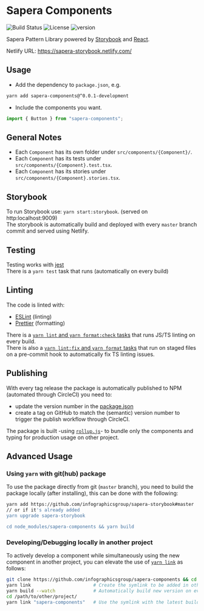 # Sapera Components

![Build Status](https://img.shields.io/circleci/build/gh/infographicsgroup/sapera-components/master)
![License](https://img.shields.io/github/license/infographicsgroup/sapera-components)
![version](https://img.shields.io/npm/v/sapera-components)

Sapera Pattern Library powered by [Storybook](https://storybook.js.org/) and [React](https://reactjs.org/).

Netlify URL: https://sapera-storybook.netlify.com/

## Usage
- Add the dependency to `package.json`, e.g.
```bash
yarn add sapera-components@^0.0.1-development
```

- Include the components you want.
```javascript
import { Button } from "sapera-components";
```

## General Notes
- Each `Component` has its own folder under `src/components/{Component}/`.
- Each `Component` has its tests under `src/components/{Component}.test.tsx`.
- Each `Component` has its stories under `src/components/{Component}.stories.tsx`.

## Storybook
To run Storybook use: `yarn start:storybook`. (served on http:localhost:9009)<br/>
The storybook is automatically build and deployed with every `master` branch commit and served using Netlify.

## Testing
Testing works with [jest](https://jestjs.io/)<br/>
There is a `yarn test` task that runs (automatically on every build)

## Linting
The code is linted with:
- [ESLint](https://eslint.org/) (linting)
- [Prettier](https://prettier.io/) (formatting)

There is a [`yarn lint` and `yarn format:check` tasks](./package.json) that runs JS/TS linting on every build.<br/>
There is also a [`yarn lint:fix` and `yarn format` tasks](./package.json) that run on staged files on a pre-commit
hook to automatically fix TS linting issues.

## Publishing
With every tag release the package is automatically published to NPM (automated through CircleCI)
you need to:
- update the version number in the [package.json](./package.json#L3)
- create a tag on GitHub to match the (semantic) version number to trigger the publish workflow through CircleCI.

The package is built -using [`rollup.js`](https://rollupjs.org/guide/en/)- to bundle only the components and typing
for production usage on other project.

## Advanced Usage
### Using `yarn` with git(hub) package
To use the package directly from git (`master` branch),
you need to build the package locally (after installing), this can be done with the following:
```bash
yarn add https://github.com/infographicsgroup/sapera-storybook#master
// or if it's already added
yarn upgrade sapera-storybook

cd node_modules/sapera-components && yarn build
```

### Developing/Debugging locally in another project
To actively develop a component while simultaneously using the new component in another project,
you can elevate the use of [`yarn link`](https://classic.yarnpkg.com/en/docs/cli/link/) as follows:
```bash
git clone https://github.com/infographicsgroup/sapera-components && cd sapera-component
yarn link                       # Create the symlink to be added in other project
yarn build --watch              # Automatically build new version on every change to the components code
cd /path/to/other/project/
yarn link "sapera-components"   # Use the symlink with the latest build edits and fetch latest build on code changes
```
